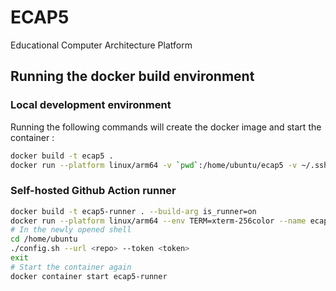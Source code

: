 # ECAP5
Educational Computer Architecture Platform

## Running the docker build environment
### Local development environment
Running the following commands will create the docker image and start the container :
```bash
docker build -t ecap5 .
docker run --platform linux/arm64 -v `pwd`:/home/ubuntu/ecap5 -v ~/.ssh:/home/ubuntu/.ssh --env TERM=xterm-256color --env LANG=C.UTF-8 --name ecap5 -it ecap5
```
### Self-hosted Github Action runner
```bash
docker build -t ecap5-runner . --build-arg is_runner=on
docker run --platform linux/arm64 --env TERM=xterm-256color --name ecap5-runner -it ecap5-runner
# In the newly opened shell
cd /home/ubuntu
./config.sh --url <repo> --token <token>
exit
# Start the container again
docker container start ecap5-runner
```

